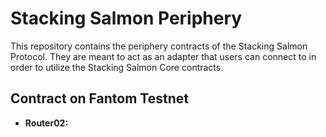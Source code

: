 # Stacking Salmon Periphery

This repository contains the periphery contracts of the Stacking Salmon Protocol. They are meant to act as an adapter that users can connect to in order to utilize the Stacking Salmon Core contracts.

## Contract on Fantom Testnet

- **Router02:**

